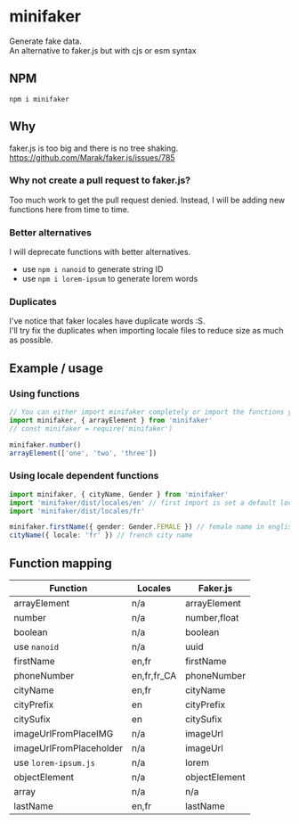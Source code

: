 # minifaker

Generate fake data.  
An alternative to faker.js but with cjs or esm syntax

## NPM

`npm i minifaker`

## Why

faker.js is too big and there is no tree shaking.
<https://github.com/Marak/faker.js/issues/785>

### Why not create a pull request to faker.js?

Too much work to get the pull request denied. Instead, I will be adding new functions here from time to time.

### Better alternatives

I will deprecate functions with better alternatives.

- use `npm i nanoid` to generate string ID
- use `npm i lorem-ipsum` to generate lorem words  

### Duplicates

I've notice that faker locales have duplicate words :S.  
I'll try fix the duplicates when importing locale files to reduce size as much as possible.

## Example / usage

### Using functions

```ts
// You can either import minifaker completely or import the functions you need
import minifaker, { arrayElement } from 'minifaker'
// const minifaker = require('minifaker')

minifaker.number()
arrayElement(['one', 'two', 'three'])
```

### Using locale dependent functions

```ts
import minifaker, { cityName, Gender } from 'minifaker'
import 'minifaker/dist/locales/en' // first import is set a default locale
import 'minifaker/dist/locales/fr'

minifaker.firstName({ gender: Gender.FEMALE }) // female name in english
cityName({ locale: 'fr' }) // french city name
```

## Function mapping

|Function|Locales|Faker.js|
|-|-|-|
|arrayElement|n/a|arrayElement
|number|n/a|number,float
|boolean|n/a|boolean
|use `nanoid`|n/a|uuid
|firstName|en,fr|firstName
|phoneNumber|en,fr,fr_CA|phoneNumber
|cityName|en,fr|cityName
|cityPrefix|en|cityPrefix
|citySufix|en|citySufix
|imageUrlFromPlaceIMG|n/a|imageUrl
|imageUrlFromPlaceholder|n/a|imageUrl
|use `lorem-ipsum.js`|n/a|lorem
|objectElement|n/a|objectElement
|array|n/a|n/a
|lastName|en,fr|lastName
